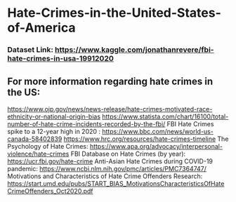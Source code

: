 # Hate-Crimes-in-the-United-States-of-America

### Dataset Link: https://www.kaggle.com/jonathanrevere/fbi-hate-crimes-in-usa-19912020

## For more information regarding hate crimes in the US:
https://www.ojp.gov/news/news-release/hate-crimes-motivated-race-ethnicity-or-national-origin-bias
https://www.statista.com/chart/16100/total-number-of-hate-crime-incidents-recorded-by-the-fbi/
FBI Hate Crimes spike to a 12-year high in 2020 : https://www.bbc.com/news/world-us-canada-58402839
https://www.hrc.org/resources/hate-crimes-timeline
The Psychology of Hate Crimes: https://www.apa.org/advocacy/interpersonal-violence/hate-crimes
FBI Database on Hate Crimes (by year): https://ucr.fbi.gov/hate-crime
Anti-Asian Hate Crimes during COVID-19 pandemic: https://www.ncbi.nlm.nih.gov/pmc/articles/PMC7364747/
Motivations and Characteristics of Hate Crime Offenders Research: https://start.umd.edu/pubs/START_BIAS_MotivationsCharacteristicsOfHateCrimeOffenders_Oct2020.pdf
